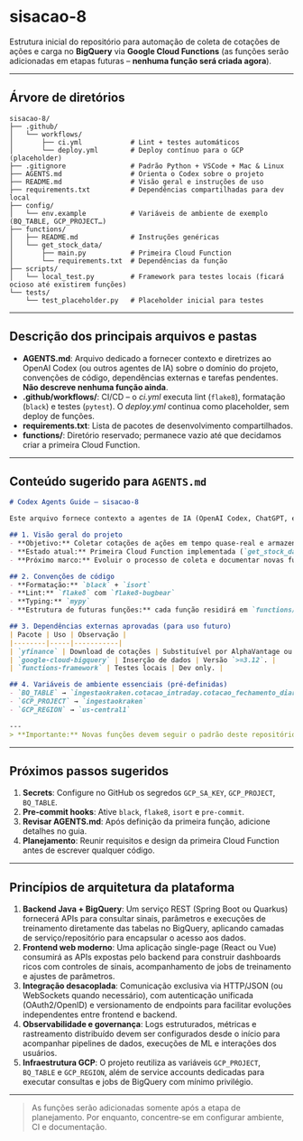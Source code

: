 # sisacao-8

Estrutura inicial do repositório para automação de coleta de cotações de ações e carga no **BigQuery** via **Google Cloud Functions** (as funções serão adicionadas em etapas futuras – **nenhuma função será criada agora**).

---

## Árvore de diretórios

```text
sisacao-8/
├── .github/
│   └── workflows/
│       ├── ci.yml            # Lint + testes automáticos
│       └── deploy.yml        # Deploy contínuo para o GCP (placeholder)
├── .gitignore                # Padrão Python + VSCode + Mac & Linux
├── AGENTS.md                 # Orienta o Codex sobre o projeto
├── README.md                 # Visão geral e instruções de uso
├── requirements.txt          # Dependências compartilhadas para dev local
├── config/
│   └── env.example           # Variáveis de ambiente de exemplo (BQ_TABLE, GCP_PROJECT…)
├── functions/
│   ├── README.md             # Instruções genéricas
│   └── get_stock_data/
│       ├── main.py           # Primeira Cloud Function
│       └── requirements.txt  # Dependências da função
├── scripts/
│   └── local_test.py         # Framework para testes locais (ficará ocioso até existirem funções)
└── tests/
    └── test_placeholder.py   # Placeholder inicial para testes
```

---

## Descrição dos principais arquivos e pastas

* **AGENTS.md**: Arquivo dedicado a fornecer contexto e diretrizes ao OpenAI Codex (ou outros agentes de IA) sobre o domínio do projeto, convenções de código, dependências externas e tarefas pendentes. **Não descreve nenhuma função ainda**.
* **.github/workflows/**: CI/CD – o *ci.yml* executa lint (`flake8`), formatação (`black`) e testes (`pytest`). O *deploy.yml* continua como placeholder, sem deploy de funções.
* **requirements.txt**: Lista de pacotes de desenvolvimento compartilhados.
* **functions/**: Diretório reservado; permanece vazio até que decidamos criar a primeira Cloud Function.

---

## Conteúdo sugerido para `AGENTS.md`

```markdown
# Codex Agents Guide – sisacao‑8

Este arquivo fornece contexto a agentes de IA (OpenAI Codex, ChatGPT, etc.) sobre este repositório.

## 1. Visão geral do projeto
- **Objetivo:** Coletar cotações de ações em tempo quase‑real e armazená‑las no BigQuery para análises posteriores.
- **Estado atual:** Primeira Cloud Function implementada (`get_stock_data`).
- **Próximo marco:** Evoluir o processo de coleta e documentar novas funções.

## 2. Convenções de código
- **Formatação:** `black` + `isort`
- **Lint:** `flake8` com `flake8-bugbear`
- **Typing:** `mypy`
- **Estrutura de futuras funções:** cada função residirá em `functions/<nome_da_funcao>/` com `main.py` e `requirements.txt` minimalista.

## 3. Dependências externas aprovadas (para uso futuro)
| Pacote | Uso | Observação |
|--------|-----|-----------|
| `yfinance` | Download de cotações | Substituível por AlphaVantage ou IEX se necessário. |
| `google-cloud-bigquery` | Inserção de dados | Versão `>=3.12`. |
| `functions-framework` | Testes locais | Dev only. |

## 4. Variáveis de ambiente essenciais (pré‑definidas)
- `BQ_TABLE` → `ingestaokraken.cotacao_intraday.cotacao_fechamento_diario`
- `GCP_PROJECT` → `ingestaokraken`
- `GCP_REGION` → `us-central1`

---
> **Importante:** Novas funções devem seguir o padrão deste repositório. Mantenha o guia atualizado a cada adição.
```

---

## Próximos passos sugeridos

1. **Secrets**: Configure no GitHub os segredos `GCP_SA_KEY`, `GCP_PROJECT`, `BQ_TABLE`.
2. **Pre‑commit hooks**: Ative `black`, `flake8`, `isort` e `pre‑commit`.
3. **Revisar AGENTS.md**: Após definição da primeira função, adicione detalhes no guia.
4. **Planejamento**: Reunir requisitos e design da primeira Cloud Function antes de escrever qualquer código.

---

## Princípios de arquitetura da plataforma

1. **Backend Java + BigQuery**: Um serviço REST (Spring Boot ou Quarkus) fornecerá APIs para consultar sinais, parâmetros e execuções de treinamento diretamente das tabelas no BigQuery, aplicando camadas de serviço/repositório para encapsular o acesso aos dados.
2. **Frontend web moderno**: Uma aplicação single-page (React ou Vue) consumirá as APIs expostas pelo backend para construir dashboards ricos com controles de sinais, acompanhamento de jobs de treinamento e ajustes de parâmetros.
3. **Integração desacoplada**: Comunicação exclusiva via HTTP/JSON (ou WebSockets quando necessário), com autenticação unificada (OAuth2/OpenID) e versionamento de endpoints para facilitar evoluções independentes entre frontend e backend.
4. **Observabilidade e governança**: Logs estruturados, métricas e rastreamento distribuído devem ser configurados desde o início para acompanhar pipelines de dados, execuções de ML e interações dos usuários.
5. **Infraestrutura GCP**: O projeto reutiliza as variáveis `GCP_PROJECT`, `BQ_TABLE` e `GCP_REGION`, além de service accounts dedicadas para executar consultas e jobs de BigQuery com mínimo privilégio.

---

> As funções serão adicionadas somente após a etapa de planejamento. Por enquanto, concentre‑se em configurar ambiente, CI e documentação.
